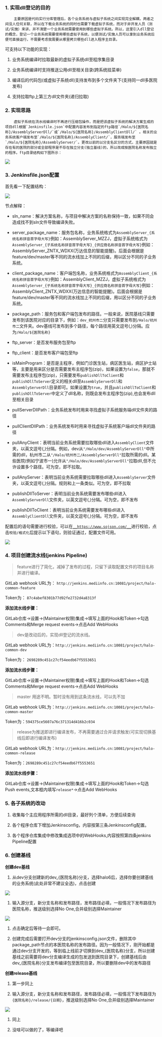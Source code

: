 ### 1. 实现dll登记的目的

        主要原因是代码实行分库管理后，各个业务系统与虚拟子系统之间实现完全解耦，两者之间没人任何关联，所以在下载业务系统的同时也需要下载虚拟子系统，而对于非开发人员（测试/实施）来讲，并不清楚一个业务系统需要使用到哪些虚拟子系统。所以，这里引入dll登记的概念，登记一个业务系统需要使用哪些虚拟子系统，以便测试/实施人员可以拿到业务系统后便可直接运行，不需要考虑我需要从哪里拷贝哪些dll进入程序主目录。

可支持以下功能的实现：

1. 业务系统编译时拉取最新的虚拟子系统dll至程序集目录

1. 业务系统编译时支持推送公用dll至相关目录(跨系统挂菜单)

1. 编译后的代码包(或虚拟子系统dll)支持发布到多个文件夹下(支持同一dll多医院发布)

1. 支持拉取ftp上第三方dll文件夹(递归拉取)

### 2. 实现思路

        虚拟子系统在流水线编译时不再进行压缩包操作，而是把该虚拟子系统的解决方案生成的项目dll根据`Jenkinsfile.json`中配置内容发布到指定的ftp路径`/Halo/${医院名称}/AssemblyServerDll/`或`/Halo/${医院名称}/AssemblyClientDll/` 。相关的业务系统客户端发布至`/Halo/${医院名称}/AssemblyClient/`，服务端发布至`/Halo/${医院名称}/AssemblyServer/`。更改以前的以分支名区分的方式，主要原因就是存在有的医院的部分或全部程序是不存在独立分支(独立基线)的，所以改成按医院名称发布独立的程序。ftp目录结构如下图所示：

![](https://tcs.teambition.net/storage/3120ec555c2c7d11c6c8205304e26d467060?Signature=eyJhbGciOiJIUzI1NiIsInR5cCI6IkpXVCJ9.eyJBcHBJRCI6IjU5Mzc3MGZmODM5NjMyMDAyZTAzNThmMSIsIl9hcHBJZCI6IjU5Mzc3MGZmODM5NjMyMDAyZTAzNThmMSIsIl9vcmdhbml6YXRpb25JZCI6IiIsImV4cCI6MTYwOTIxMTc1NCwiaWF0IjoxNjA4NjA2OTU0LCJyZXNvdXJjZSI6Ii9zdG9yYWdlLzMxMjBlYzU1NWMyYzdkMTFjNmM4MjA1MzA0ZTI2ZDQ2NzA2MCJ9.9bNoQdGK6GU1NoOSOIJyMiT6H82VvE6yxU3RoLym3xQ&download=image.png "")

### 3. Jenkinsfile.json配置

首先看一下配置结构：

![](https://tcs.teambition.net/storage/31200e96e2cc561257f253e4172069d37076?Signature=eyJhbGciOiJIUzI1NiIsInR5cCI6IkpXVCJ9.eyJBcHBJRCI6IjU5Mzc3MGZmODM5NjMyMDAyZTAzNThmMSIsIl9hcHBJZCI6IjU5Mzc3MGZmODM5NjMyMDAyZTAzNThmMSIsIl9vcmdhbml6YXRpb25JZCI6IiIsImV4cCI6MTYwOTIxMTc1NCwiaWF0IjoxNjA4NjA2OTU0LCJyZXNvdXJjZSI6Ii9zdG9yYWdlLzMxMjAwZTk2ZTJjYzU2MTI1N2YyNTNlNDE3MjA2OWQzNzA3NiJ9.uYTANjQhUVnIsl0gtmNTHyEE1l1WoPAqIudjiG1vEnI&download=image.png "")

节点解释：

- sln_name：解决方案名称，与项目中解决方案的名称保持一致，如果不同会造成找不到sln文件导致编译失败。

- server_package_name：服务包名称，业务系统格式为`AssemblyServer_{系统名称拼音首字母大写}`例如：AssemblyServer_MZZJ，虚拟子系统格式为`AssemblyServer_{子系统名称拼音首字母大写}_{供应商名称拼音首字母大写}`例如：AssemblyServer_ZNTX_WDXX(万达信息的智能提醒)。后面会根据是feature/dev/master等不同的流水线加上不同的后缀，用以区分不同的子业务系统。

- client_package_name：客户端包名称，业务系统格式为`AssemblyClient_{系统名称拼音首字母大写}`例如：AssemblyClient_MZZJ，虚拟子系统格式为`AssemblyServer_{子系统名称拼音首字母大写}_{供应商名称拼音首字母大写}`例如：AssemblyClient_ZNTX_WDXX(万达信息的智能提醒)。后面会根据是feature/dev/master等不同的流水线加上不同的后缀，用以区分不同的子业务系统。

- package_path：服务包和客户端包发布的路径。一般来说，医院基线只需要发布到该医院对应的目录下，例如：`dev_杭州市二`分支只需要发布到`/Halo/杭州市二`文件夹。dev基线可发布到多个路径，每个路径用英文逗号(,)分隔。应为`/Halo/${医院名称}`

- ftp_server：是否发布服务包至ftp

- ftp_client：是否发布客户端包至ftp

- isMainProgram：是否是主程序，例如门诊医生站，病区医生站，病区护士站等，主要是用来区分是否需要发布主程序包(zip)，如果设置为`false`，那就不需要发布主程序包(zip)，只需要发布`publishDllToClient`和`publishDllToServer`定义的相关dll至`AssemblyServerDll`和`AssemblyServerDll`目录即可。如果设置为`true`，并且`publishDllToClient`和`publishDllToServer`中定义了dll名称，则既会发布主程序包(zip),也会发布dll至相关目录

- pullServerDllPath：业务系统发布时用来寻找虚拟子系统服务端dll文件夹的路径

- pullClientDllPath：业务系统发布时用来寻找虚拟子系统客户端dll文件夹的路径

- pullAnyClient：表明当前业务系统需要拉取哪些dll进入`AssemblyClient`文件夹，以英文逗号(,)分隔。例如，dev从`"/Halo/dev/AssemblyServerDll"`中所需的dll，杭州市二从`"/Halo/杭州市二/AssemblyServerDll"`拉取所需的dll。某些医院(例如宁波市一)允许从`"/Halo/dev/AssemblyServerDll"`拉取dll,但不允许设置多个路径。可为空，即不拉取。

- pullAnyServer：表明当前业务系统需要拉取哪些dll进入`AssemblyServer`文件夹，以英文逗号(,)分隔。规则和上一条类似。可为空，即不拉取

- publishDllToServer：表明当前业务系统需要发布哪些dll进入`AssemblyServerDll`文件夹，以英文逗号(,)分隔。可为空，即不发布

- publishDllToClient：表明当前业务系统需要发布哪些dll进入`AssemblyClientDll`文件夹，以英文逗号(,)分隔。可为空，即不发布

配置后的语句需要进行校验，可以在[`__https://www.sojson.com/__`](https://www.sojson.com/)进行校验，点击`校验/格式化`后提示以下语句，则验证通过，配置文件可用。

![](https://tcs.teambition.net/storage/312039bc04c32b3af1c7bd7e67f502a1171f?Signature=eyJhbGciOiJIUzI1NiIsInR5cCI6IkpXVCJ9.eyJBcHBJRCI6IjU5Mzc3MGZmODM5NjMyMDAyZTAzNThmMSIsIl9hcHBJZCI6IjU5Mzc3MGZmODM5NjMyMDAyZTAzNThmMSIsIl9vcmdhbml6YXRpb25JZCI6IiIsImV4cCI6MTYwOTIxMTc1NCwiaWF0IjoxNjA4NjA2OTU0LCJyZXNvdXJjZSI6Ii9zdG9yYWdlLzMxMjAzOWJjMDRjMzJiM2FmMWM3YmQ3ZTY3ZjUwMmExMTcxZiJ9.545F6I7167NbUVHpVFMYNOvqX_WdqaV_PidQC2UR9HM&download=image.png "")

### 4. 项目创建流水线(jenkins Pipeline)

> feature进行了简化，减掉了发布的过程，只留下读取配置文件的项目名称并进行编译。

GitLab webhook URL为： `http://jenkins.mediinfo.cn:10081/project/halo-common-feature` 

Token为： `87c4abef8301b77d92fe2732d4a8313f`

**添加流水线步骤：**

GitLab仓库->设置->(Maintainer权限)集成->填写上面的Hook和Token->勾选Comments和Merge request events->点击Add WebHooks

> dev是改动后的，实现dll登记的流水线。

GitLab webhook URL为：`http://jenkins.mediinfo.cn:10081/project/halo-common-dev`

Token为： `2698289c451c27cf54eedb67f5553651`

**添加流水线步骤：**

GitLab仓库->设置->(Maintainer权限)集成->填写上面的Hook和Token->勾选Comments和Merge request events->点击Add WebHooks

> master 用途不明。暂时没有用到这条流水线，可以先不加

GitLab webhook URL为：`http://jenkins.mediinfo.cn:10081/project/halo-common-master`

Token为：`594375ce5607a76c371314d416b2c034`

> release为推送即进行编译发布，不再需要通过合并请求触发(可实现切换基线后即进行编译发布)

GitLab webhook URL为：`http://jenkins.mediinfo.cn:10081/project/halo-common-release`

Token为：`2698289c451c27cf54eedb67f5553651`

**添加流水线步骤：**

GitLab仓库->设置->(Maintainer权限)集成->填写上面的Hook和Token->勾选Push events,文本框内填写`release*`->点击Add WebHooks

### 5. 各子系统的改动

1. 收集每个主应用程序所需的dll目录，最好列个清单，方便后续查询

1. 各个程序仓库下增加Jenkinsconfig，内容按第三条Jenkinsconfig配置。

1. 各个程序仓库集成中修改集成选项中的WebHooks,内容按照第四条jenkins Pipeline配置

### 6. 创建基线

**创建dev基线**

1. 从dev分支创建新的dev_{医院名称}分支，选择halo6后，选择你要创建基线的业务系统(此处非常不建议全选)，点击创建

![](https://tcs.teambition.net/storage/312047c85eafe60309eb980a3a27bd7e70a5?Signature=eyJhbGciOiJIUzI1NiIsInR5cCI6IkpXVCJ9.eyJBcHBJRCI6IjU5Mzc3MGZmODM5NjMyMDAyZTAzNThmMSIsIl9hcHBJZCI6IjU5Mzc3MGZmODM5NjMyMDAyZTAzNThmMSIsIl9vcmdhbml6YXRpb25JZCI6IiIsImV4cCI6MTYwOTIxMTc1NCwiaWF0IjoxNjA4NjA2OTU0LCJyZXNvdXJjZSI6Ii9zdG9yYWdlLzMxMjA0N2M4NWVhZmU2MDMwOWViOTgwYTNhMjdiZDdlNzBhNSJ9.tx4t3fFG8gRpOhTYfWrDvk2ykeiatC5shGaLCcuqY3Y&download=image.png "")

1. 输入源分支，新分支名称和发布路径，发布路径必填，一般情况下发布路径为医院名称，推送级别选择No One,合并级别选择Maintainer

![](https://tcs.teambition.net/storage/3120768a8332d15162adec223c85ec35a701?Signature=eyJhbGciOiJIUzI1NiIsInR5cCI6IkpXVCJ9.eyJBcHBJRCI6IjU5Mzc3MGZmODM5NjMyMDAyZTAzNThmMSIsIl9hcHBJZCI6IjU5Mzc3MGZmODM5NjMyMDAyZTAzNThmMSIsIl9vcmdhbml6YXRpb25JZCI6IiIsImV4cCI6MTYwOTIxMTc1NCwiaWF0IjoxNjA4NjA2OTU0LCJyZXNvdXJjZSI6Ii9zdG9yYWdlLzMxMjA3NjhhODMzMmQxNTE2MmFkZWMyMjNjODVlYzM1YTcwMSJ9.XMPalbuEb5gcr2I47mhOJtTFNEpd3wD1LbS2uJh8shs&download=image.png "")

1. 点击确定后等待一会即可。

1. 创建完成后需要打开dev分支的jenkinsconfig.json文件，删除其中package_path节点的本医院名称的发布路径。因为一般情况下，刚开始都是通过dev分支开发的，等到临上线前才切换到dev_{医院名称}分支，所以创建基线之前需要将dev分支编译生成的包发送到医院目录下，创建基线后由dev_{医院名称}分支发布编译包至医院目录，所以要删除dev中的发布路径

**创建release基线**

1. 第一步同上

1. 输入源分支，新分支名称和发布路径，发布路径必填，一般情况下发布路径为`{医院名称}/release/{日期}`，推送级别选择No One,合并级别选择Maintainer

![](https://tcs.teambition.net/storage/31205bf2b36b08dfc20e058e4b9263ea3bdd?Signature=eyJhbGciOiJIUzI1NiIsInR5cCI6IkpXVCJ9.eyJBcHBJRCI6IjU5Mzc3MGZmODM5NjMyMDAyZTAzNThmMSIsIl9hcHBJZCI6IjU5Mzc3MGZmODM5NjMyMDAyZTAzNThmMSIsIl9vcmdhbml6YXRpb25JZCI6IiIsImV4cCI6MTYwOTIxMTc1NCwiaWF0IjoxNjA4NjA2OTU0LCJyZXNvdXJjZSI6Ii9zdG9yYWdlLzMxMjA1YmYyYjM2YjA4ZGZjMjBlMDU4ZTRiOTI2M2VhM2JkZCJ9.Zlo2_71Ad69yittArkqH802aMVDWJvt82IkkKaV9AIA&download=image.png "")

1. 同上

1. 没啥可以做的了，等编译吧

